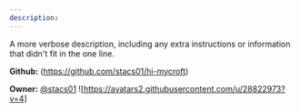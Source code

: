 ```yaml
---
description: 
---
```

A more verbose description, including any extra instructions or
information that didn't fit in the one line.

**Github:** (https://github.com/stacs01/hi-mycroft)

**Owner:** [@stacs01](https://github.com/stacs01) ![https://avatars2.githubusercontent.com/u/28822973?v=4]

